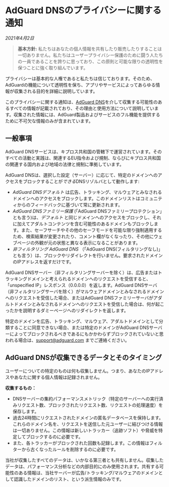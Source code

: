 # AdGuard DNSのプライバシーに関する通知
*2021年4月2日*

> **基本方針:** 私たちはあなたの個人情報を共有したり販売したりすることは一切ありません。私たちはユーザープライバシー保護のために闘う人たちの一員であることを誇りに思っており、この原則と可能な限りの透明性を保つことに強く取り組んでいます。

プライバシーは基本的な人権であると私たちは信じております。そのため、AdGuardの機能について透明性を保ち、アプリやサービスによってあらゆる情報が収集される目的を詳細に説明しています。

このプライバシーに関する通知は、[AdGuard DNS](https://adguard.com/ja/adguard-dns/overview.html)を介して収集する可能性のあるすべての情報が記載されており、その理由と使用方法について説明しています。収集された情報には、AdGuard製品およびサービスのフル機能を提供するために不可欠な情報のみが含まれています。

## 一般事項

AdGuard DNSサービスは、キプロス共和国の管轄下で運営されています。そのすべての活動と実践は、関連するEU指令および規制、ならびにキプロス共和国の関連する国内および地域の法律と規制に準拠しています。

AdGuard DNSは、選択した設定（サーバー）に応じて、特定のドメインへのアクセスをブロックすることが*できる*DNSリゾルバとして動作します:

* *AdGuard DNSデフォルト* は広告、トラッキング、マルウェアとみなされるドメインへのアクセスをブロックします。このドメインリストはコミュニティからのフィードバックに基づいて常に更新されます。
* *AdGuard DNSファミリー保護* (「AdGuard DNSファミリープロテクション」とも言う)は、*デフォルト* と同じドメインへのアクセスをブロックし、それに加えてアダルトコンテンツを含む可能性のあるドメインもブロックします。また、セーフサーチやその他のセーフモードを可能な限り強制適用するため、検索結果が変更されたり、コメント欄がなくなったり、その他にウェブページの外観が元の状態と異なる表示になることがあります。
* *非フィルタリング AdGuard DNS* （「AdGuard DNS(フィルタリングなし)」とも言う）は、ブロックやリダイレクトを行いません。要求されたドメインのIPアドレスを返すだけです。

AdGuard DNSサーバー（非フィルタリングサーバーを除く）は、広告またはトラッキングドメインと考えられるドメインへのリクエストを受信すると、「unspecified IP」レスポンス（0.0.0.0）を返します。AdGuard DNSサーバ（非フィルタリングサーバを除く）がマルウェアドメインとみなされるドメインへのリクエストを受信した場合、またはAdGuard DNSファミリーサーバがアダルトドメインとみなされるドメインへのリクエストを受信した場合は、何が起こったかを説明するダミーページへのリダイレクトを返します。

特定のドメインを広告、トラッキング、マルウェア、アダルトドメインとして分類することに同意できない場合、または特定のドメインがAdGuard DNSサーバーによってブロックされるべきであるにもかかわらずブロックされていないと思われる場合は、support@adguard.com までご連絡ください。

## AdGuard DNSが収集できるデータとそのタイミング
ユーザーについての特定のものは何も収集しません。つまり、あなたのIPアドレスやあなたに関する個人情報は記録されません。

**収集するもの：**

* DNSサーバーの集約パフォーマンスメトリック（特定のサーバーへの実行済みリクエスト数、ブロックされたリクエスト数、リクエストの処理速度）を保存します。
* 過去24時間にリクエストされたドメインの匿名データベースを保持します。これらのドメイン名を、リクエストを送信した元ユーザーに結びつける情報は一切ありません。この情報は新しいトラッカー（追跡ソフト）や脅威を特定してブロックするのに必要です。
* また、各トラッカーがブロックされた回数も記録します。この情報はフィルターから古くなったルールを削除するのに必要です。

当社が収集したすべてのデータは、いかなる第三者とも共有しません。収集したデータは、パフォーマンス分析などの内部目的にのみ使用されます。共有する可能性のある情報は、当社サーバーが広告/トラッキング/マルウェアのドメインとして認識したドメインのリスト、という派生情報のみです。
